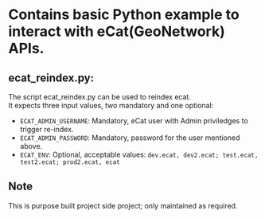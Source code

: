 # Contains basic Python example to interact with eCat(GeoNetwork) APIs.  

## ecat_reindex.py:  
The script ecat_reindex.py can be used to reindex ecat.  
It expects three input values, two mandatory and one optional:    
- `ECAT_ADMIN_USERNAME`: Mandatory, eCat user with Admin priviledges to trigger re-index.  
- `ECAT_ADMIN_PASSWORD`: Mandatory, password for the user mentioned above.  
- `ECAT_ENV`: Optional, acceptable values: `dev.ecat, dev2.ecat; test.ecat, test2.ecat; prod2.ecat, ecat`  

## Note  
This is purpose built project side project; only maintained as required.


